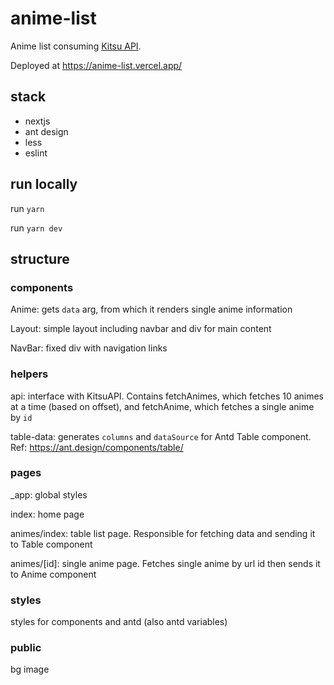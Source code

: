 # anime-list

Anime list consuming [Kitsu API](https://kitsu.docs.apiary.io/).

Deployed at https://anime-list.vercel.app/

## stack
- nextjs
- ant design
- less
- eslint

## run locally
run `yarn`

run `yarn dev`

## structure
### components
Anime: gets `data` arg, from which it renders single anime information

Layout: simple layout including navbar and div for main content

NavBar: fixed div with navigation links

### helpers
api: interface with KitsuAPI. Contains fetchAnimes, which fetches 10 animes at a time (based on offset), and fetchAnime, which fetches a single anime by `id` 

table-data: generates `columns` and `dataSource` for Antd Table component.
Ref: https://ant.design/components/table/

### pages
_app: global styles

index: home page

animes/index: table list page. Responsible for fetching data and sending it to Table component

animes/[id]: single anime page. Fetches single anime by url id then sends it to Anime component

### styles
styles for components and antd (also antd variables)

### public
bg image





